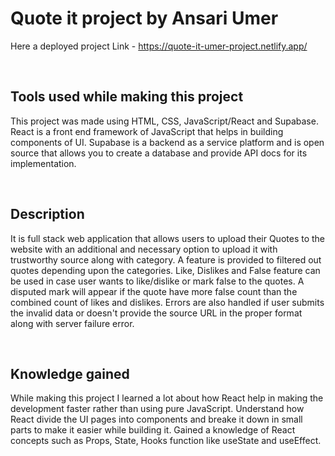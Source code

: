 # Quote it project by Ansari Umer

Here a deployed project Link - https://quote-it-umer-project.netlify.app/

<br>

## Tools used while making this project

This project was made using HTML, CSS, JavaScript/React and Supabase. React is a front end framework of JavaScript that helps in building components of UI. Supabase is a backend as a service platform and is open source that allows you to create a database and provide API docs for its implementation.

<br>

## Description

It is full stack web application that allows users to upload their Quotes to the website with an additional and necessary option to upload it with trustworthy source along with category. A feature is provided to filtered out quotes depending upon the categories. Like, Dislikes and False feature can be used in case user wants to like/dislike or mark false to the quotes. A disputed mark will appear if the quote have more false count than the combined count of likes and dislikes. Errors are also handled if user submits the invalid data or doesn't provide the source URL in the proper format along with server failure error.

<br>

## Knowledge gained

While making this project I learned a lot about how React help in making the development faster rather than using pure JavaScript. Understand how React divide the UI pages into components and breake it down in small parts to make it easier while building it. Gained a knowledge of React concepts such as Props, State, Hooks function like useState and useEffect. 
